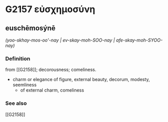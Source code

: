 # G2157 εὐσχημοσύνη

## euschēmosýnē

_(yoo-skhay-mos-oo'-nay | ev-skay-moh-SOO-nay | afe-skay-moh-SYOO-nay)_

### Definition

from [[G2158]]; decorousness; comeliness.

- charm or elegance of figure, external beauty, decorum, modesty, seemliness
  - of external charm, comeliness

### See also

[[G2158]]

